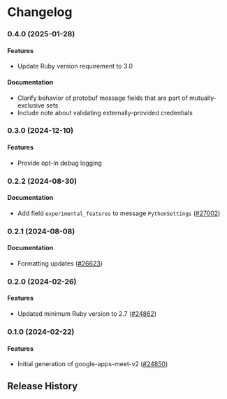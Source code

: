 # Changelog

### 0.4.0 (2025-01-28)

#### Features

* Update Ruby version requirement to 3.0 
#### Documentation

* Clarify behavior of protobuf message fields that are part of mutually-exclusive sets 
* Include note about validating externally-provided credentials 

### 0.3.0 (2024-12-10)

#### Features

* Provide opt-in debug logging 

### 0.2.2 (2024-08-30)

#### Documentation

* Add field `experimental_features` to message `PythonSettings` ([#27002](https://github.com/googleapis/google-cloud-ruby/issues/27002)) 

### 0.2.1 (2024-08-08)

#### Documentation

* Formatting updates ([#26623](https://github.com/googleapis/google-cloud-ruby/issues/26623)) 

### 0.2.0 (2024-02-26)

#### Features

* Updated minimum Ruby version to 2.7 ([#24862](https://github.com/googleapis/google-cloud-ruby/issues/24862)) 

### 0.1.0 (2024-02-22)

#### Features

* Initial generation of google-apps-meet-v2 ([#24850](https://github.com/googleapis/google-cloud-ruby/issues/24850)) 

## Release History
